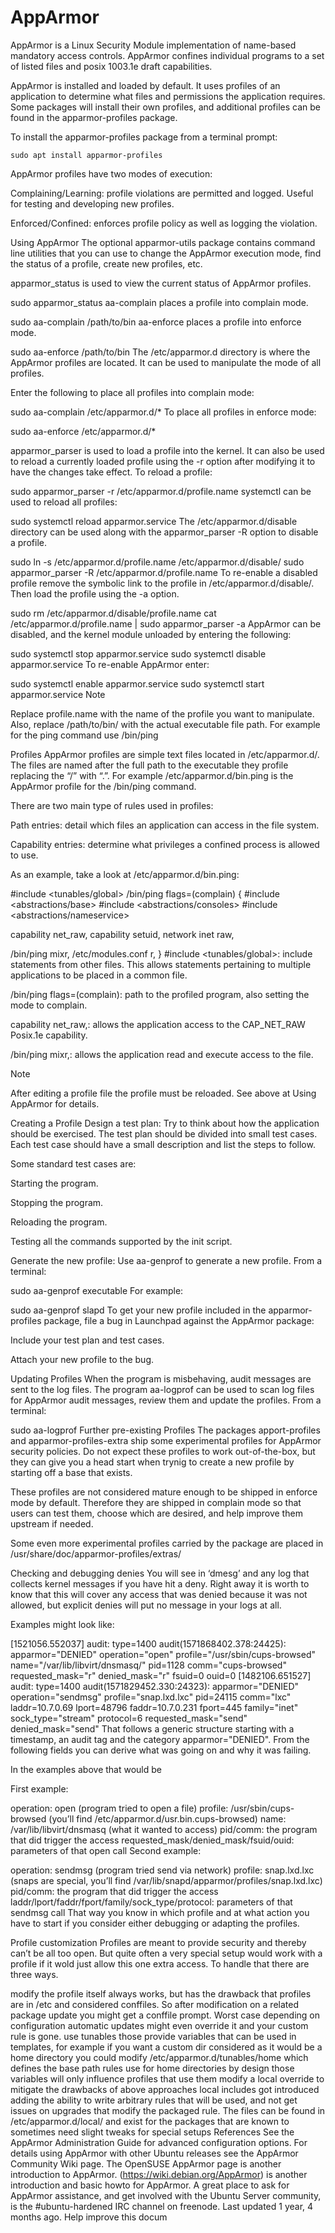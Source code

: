 # AppArmor
AppArmor is a Linux Security Module implementation of name-based mandatory access controls. AppArmor confines individual programs to a set of listed files and posix 1003.1e draft capabilities.

AppArmor is installed and loaded by default. It uses profiles of an application to determine what files and permissions the application requires. Some packages will install their own profiles, and additional profiles can be found in the apparmor-profiles package.

To install the apparmor-profiles package from a terminal prompt:
```
sudo apt install apparmor-profiles
```
AppArmor profiles have two modes of execution:

Complaining/Learning: profile violations are permitted and logged. Useful for testing and developing new profiles.

Enforced/Confined: enforces profile policy as well as logging the violation.

Using AppArmor
The optional apparmor-utils package contains command line utilities that you can use to change the AppArmor execution mode, find the status of a profile, create new profiles, etc.

apparmor_status is used to view the current status of AppArmor profiles.

sudo apparmor_status
aa-complain places a profile into complain mode.

sudo aa-complain /path/to/bin
aa-enforce places a profile into enforce mode.

sudo aa-enforce /path/to/bin
The /etc/apparmor.d directory is where the AppArmor profiles are located. It can be used to manipulate the mode of all profiles.

Enter the following to place all profiles into complain mode:

sudo aa-complain /etc/apparmor.d/*
To place all profiles in enforce mode:

sudo aa-enforce /etc/apparmor.d/*

apparmor_parser is used to load a profile into the kernel. It can also be used to reload a currently loaded profile using the -r option after modifying it to have the changes take effect.
To reload a profile:

sudo apparmor_parser -r /etc/apparmor.d/profile.name
systemctl can be used to reload all profiles:

sudo systemctl reload apparmor.service
The /etc/apparmor.d/disable directory can be used along with the apparmor_parser -R option to disable a profile.

sudo ln -s /etc/apparmor.d/profile.name /etc/apparmor.d/disable/
sudo apparmor_parser -R /etc/apparmor.d/profile.name
To re-enable a disabled profile remove the symbolic link to the profile in /etc/apparmor.d/disable/. Then load the profile using the -a option.

sudo rm /etc/apparmor.d/disable/profile.name
cat /etc/apparmor.d/profile.name | sudo apparmor_parser -a
AppArmor can be disabled, and the kernel module unloaded by entering the following:

sudo systemctl stop apparmor.service
sudo systemctl disable apparmor.service
To re-enable AppArmor enter:

sudo systemctl enable apparmor.service
sudo systemctl start apparmor.service
Note

Replace profile.name with the name of the profile you want to manipulate. Also, replace /path/to/bin/ with the actual executable file path. For example for the ping command use /bin/ping

Profiles
AppArmor profiles are simple text files located in /etc/apparmor.d/. The files are named after the full path to the executable they profile replacing the “/” with “.”. For example /etc/apparmor.d/bin.ping is the AppArmor profile for the /bin/ping command.

There are two main type of rules used in profiles:

Path entries: detail which files an application can access in the file system.

Capability entries: determine what privileges a confined process is allowed to use.

As an example, take a look at /etc/apparmor.d/bin.ping:

#include <tunables/global>
/bin/ping flags=(complain) {
  #include <abstractions/base>
  #include <abstractions/consoles>
  #include <abstractions/nameservice>

  capability net_raw,
  capability setuid,
  network inet raw,
  
  /bin/ping mixr,
  /etc/modules.conf r,
}
#include <tunables/global>: include statements from other files. This allows statements pertaining to multiple applications to be placed in a common file.

/bin/ping flags=(complain): path to the profiled program, also setting the mode to complain.

capability net_raw,: allows the application access to the CAP_NET_RAW Posix.1e capability.

/bin/ping mixr,: allows the application read and execute access to the file.

Note

After editing a profile file the profile must be reloaded. See above at Using AppArmor for details.

Creating a Profile
Design a test plan: Try to think about how the application should be exercised. The test plan should be divided into small test cases. Each test case should have a small description and list the steps to follow.

Some standard test cases are:

Starting the program.

Stopping the program.

Reloading the program.

Testing all the commands supported by the init script.

Generate the new profile: Use aa-genprof to generate a new profile. From a terminal:

sudo aa-genprof executable
For example:

sudo aa-genprof slapd
To get your new profile included in the apparmor-profiles package, file a bug in Launchpad against the AppArmor package:

Include your test plan and test cases.

Attach your new profile to the bug.

Updating Profiles
When the program is misbehaving, audit messages are sent to the log files. The program aa-logprof can be used to scan log files for AppArmor audit messages, review them and update the profiles. From a terminal:

sudo aa-logprof
Further pre-existing Profiles
The packages apport-profiles and apparmor-profiles-extra ship some experimental profiles for AppArmor security policies.
Do not expect these profiles to work out-of-the-box, but they can give you a head start when trynig to create a new profile by starting off a base that exists.

These profiles are not considered mature enough to be shipped in enforce mode by default. Therefore they are shipped in complain mode so that users can test them, choose which are desired, and help improve them upstream if needed.

Some even more experimental profiles carried by the package are placed in /usr/share/doc/apparmor-profiles/extras/

Checking and debugging denies
You will see in ‘dmesg’ and any log that collects kernel messages if you have hit a deny.
Right away it is worth to know that this will cover any access that was denied because it was not allowed, but explicit denies will put no message in your logs at all.

Examples might look like:

[1521056.552037] audit: type=1400 audit(1571868402.378:24425): apparmor="DENIED" operation="open" profile="/usr/sbin/cups-browsed" name="/var/lib/libvirt/dnsmasq/" pid=1128 comm="cups-browsed" requested_mask="r" denied_mask="r" fsuid=0 ouid=0
[1482106.651527] audit: type=1400 audit(1571829452.330:24323): apparmor="DENIED" operation="sendmsg" profile="snap.lxd.lxc" pid=24115 comm="lxc" laddr=10.7.0.69 lport=48796 faddr=10.7.0.231 fport=445 family="inet" sock_type="stream" protocol=6 requested_mask="send" denied_mask="send"
That follows a generic structure starting with a timestamp, an audit tag and the category apparmor="DENIED".
From the following fields you can derive what was going on and why it was failing.

In the examples above that would be

First example:

operation: open (program tried to open a file)
profile: /usr/sbin/cups-browsed (you’ll find /etc/apparmor.d/usr.bin.cups-browsed)
name: /var/lib/libvirt/dnsmasq (what it wanted to access)
pid/comm: the program that did trigger the access
requested_mask/denied_mask/fsuid/ouid: parameters of that open call
Second example:

operation: sendmsg (program tried send via network)
profile: snap.lxd.lxc (snaps are special, you’ll find /var/lib/snapd/apparmor/profiles/snap.lxd.lxc)
pid/comm: the program that did trigger the access
laddr/lport/faddr/fport/family/sock_type/protocol: parameters of that sendmsg call
That way you know in which profile and at what action you have to start if you consider either debugging or adapting the profiles.

Profile customization
Profiles are meant to provide security and thereby can’t be all too open. But quite often a very special setup would work with a profile if it wold just allow this one extra access. To handle that there are three ways.

modify the profile itself
always works, but has the drawback that profiles are in /etc and considered conffiles. So after modification on a related package update you might get a conffile prompt. Worst case depending on configuration automatic updates might even override it and your custom rule is gone.
use tunables
those provide variables that can be used in templates, for example if you want a custom dir considered as it would be a home directory you could modify /etc/apparmor.d/tunables/home which defines the base path rules use for home directories
by design those variables will only influence profiles that use them
modify a local override
to mitigate the drawbacks of above approaches local includes got introduced adding the ability to write arbitrary rules that will be used, and not get issues on upgrades that modify the packaged rule.
The files can be found in /etc/apparmor.d/local/ and exist for the packages that are known to sometimes need slight tweaks for special setups
References
See the AppArmor Administration Guide for advanced configuration options.
For details using AppArmor with other Ubuntu releases see the AppArmor Community Wiki page.
The OpenSUSE AppArmor page is another introduction to AppArmor.
(https://wiki.debian.org/AppArmor) is another introduction and basic howto for AppArmor.
A great place to ask for AppArmor assistance, and get involved with the Ubuntu Server community, is the #ubuntu-hardened IRC channel on freenode.
Last updated 1 year, 4 months ago. Help improve this docum